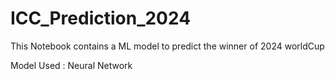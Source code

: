 # ICC_Prediction_2024
This Notebook contains a ML model to predict the winner of 2024 worldCup

Model Used : Neural Network
